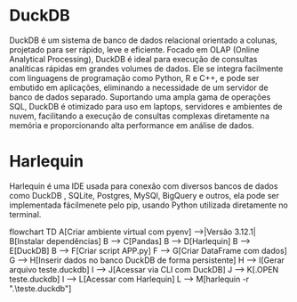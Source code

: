 # DuckDB

DuckDB é um sistema de banco de dados relacional orientado a colunas, projetado para ser rápido, leve e eficiente. Focado em OLAP (Online Analytical Processing), DuckDB é ideal para execução de consultas analíticas rápidas em grandes volumes de dados. Ele se integra facilmente com linguagens de programação como Python, R e C++, e pode ser embutido em aplicações, eliminando a necessidade de um servidor de banco de dados separado. Suportando uma ampla gama de operações SQL, DuckDB é otimizado para uso em laptops, servidores e ambientes de nuvem, facilitando a execução de consultas complexas diretamente na memória e proporcionando alta performance em análise de dados.


# Harlequin

Harlequin é uma IDE usada para conexão com diversos bancos de dados como DuckDB , SQLite, Postgres, MySQl, BigQuery e outros, ela pode ser implementada fácilmenete pelo pip, usando Python utilizada diretamente no terminal.


flowchart TD
    A[Criar ambiente virtual com pyenv] -->|Versão 3.12.1| B[Instalar dependências]
    B --> C[Pandas]
    B --> D[Harlequin]
    B --> E[DuckDB]
    B --> F[Criar script APP.py]
    F --> G[Criar DataFrame com dados]
    G --> H[Inserir dados no banco DuckDB de forma persistente]
    H --> I[Gerar arquivo teste.duckdb]
    I --> J[Acessar via CLI com DuckDB]
    J --> K[.OPEN teste.duckdb]
    I --> L[Acessar com Harlequin]
    L --> M[harlequin -r ".\teste.duckdb"]